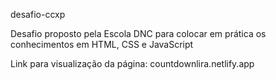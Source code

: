 desafio-ccxp

Desafio proposto pela Escola DNC para colocar em prática os conhecimentos em HTML, CSS e JavaScript

Link para visualização da página: countdownlira.netlify.app
